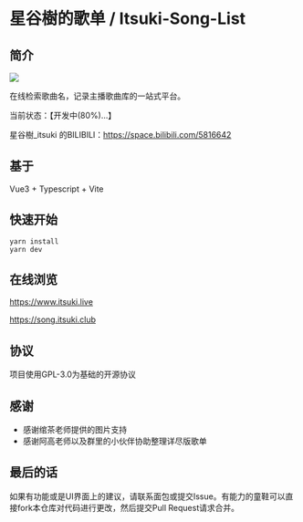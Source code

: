 # 星谷樹的歌单 / Itsuki-Song-List

## 简介
![](https://i0.hdslb.com/bfs/space/8222814cc05925ec163939ad38322c6cab94b616.png)

在线检索歌曲名，记录主播歌曲库的一站式平台。

当前状态：【开发中(80%)...】

星谷樹_itsuki 的BILIBILI：https://space.bilibili.com/5816642

## 基于
Vue3 + Typescript + Vite

## 快速开始
```shell
yarn install
yarn dev
```

## 在线浏览
https://www.itsuki.live

https://song.itsuki.club

## 协议
项目使用GPL-3.0为基础的开源协议

## 感谢
- 感谢绾茶老师提供的图片支持
- 感谢阿高老师以及群里的小伙伴协助整理详尽版歌单

## 最后的话
如果有功能或是UI界面上的建议，请联系面包或提交Issue。有能力的童鞋可以直接fork本仓库对代码进行更改，然后提交Pull Request请求合并。